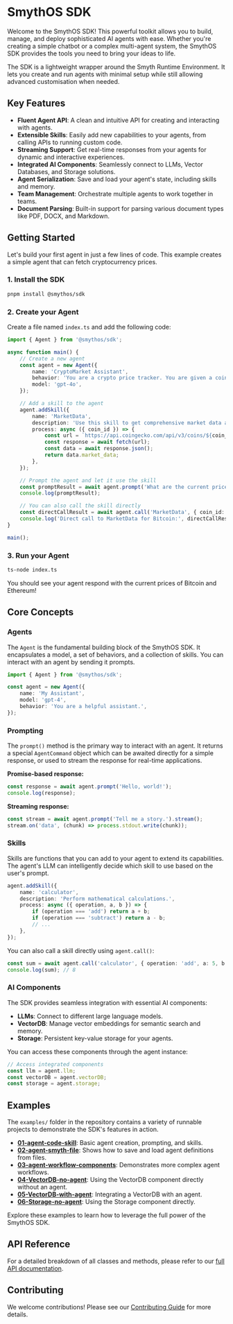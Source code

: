 # SmythOS SDK

Welcome to the SmythOS SDK! This powerful toolkit allows you to build, manage, and deploy sophisticated AI agents with ease. Whether you're creating a simple chatbot or a complex multi-agent system, the SmythOS SDK provides the tools you need to bring your ideas to life.

The SDK is a lightweight wrapper around the Smyth Runtime Environment. It lets you create and run agents with minimal setup while still allowing advanced customisation when needed.

## Key Features

-   **Fluent Agent API**: A clean and intuitive API for creating and interacting with agents.
-   **Extensible Skills**: Easily add new capabilities to your agents, from calling APIs to running custom code.
-   **Streaming Support**: Get real-time responses from your agents for dynamic and interactive experiences.
-   **Integrated AI Components**: Seamlessly connect to LLMs, Vector Databases, and Storage solutions.
-   **Agent Serialization**: Save and load your agent's state, including skills and memory.
-   **Team Management**: Orchestrate multiple agents to work together in teams.
-   **Document Parsing**: Built-in support for parsing various document types like PDF, DOCX, and Markdown.

## Getting Started

Let's build your first agent in just a few lines of code. This example creates a simple agent that can fetch cryptocurrency prices.

### 1. Install the SDK

```bash
pnpm install @smythos/sdk
```

### 2. Create your Agent

Create a file named `index.ts` and add the following code:

```typescript
import { Agent } from '@smythos/sdk';

async function main() {
    // Create a new agent
    const agent = new Agent({
        name: 'CryptoMarket Assistant',
        behavior: 'You are a crypto price tracker. You are given a coin id and you need to get the price of the coin in USD',
        model: 'gpt-4o',
    });

    // Add a skill to the agent
    agent.addSkill({
        name: 'MarketData',
        description: 'Use this skill to get comprehensive market data and statistics for a cryptocurrency',
        process: async ({ coin_id }) => {
            const url = `https://api.coingecko.com/api/v3/coins/${coin_id}?localization=false&tickers=false&market_data=true&community_data=false&developer_data=false&sparkline=false`;
            const response = await fetch(url);
            const data = await response.json();
            return data.market_data;
        },
    });

    // Prompt the agent and let it use the skill
    const promptResult = await agent.prompt('What are the current prices of Bitcoin and Ethereum ?');
    console.log(promptResult);

    // You can also call the skill directly
    const directCallResult = await agent.call('MarketData', { coin_id: 'bitcoin' });
    console.log('Direct call to MarketData for Bitcoin:', directCallResult.current_price.usd);
}

main();
```

### 3. Run your Agent

```bash
ts-node index.ts
```

You should see your agent respond with the current prices of Bitcoin and Ethereum!

## Core Concepts

### Agents

The `Agent` is the fundamental building block of the SmythOS SDK. It encapsulates a model, a set of behaviors, and a collection of skills. You can interact with an agent by sending it prompts.

```typescript
import { Agent } from '@smythos/sdk';

const agent = new Agent({
    name: 'My Assistant',
    model: 'gpt-4',
    behavior: 'You are a helpful assistant.',
});
```

### Prompting

The `prompt()` method is the primary way to interact with an agent. It returns a special `AgentCommand` object which can be awaited directly for a simple response, or used to stream the response for real-time applications.

**Promise-based response:**

```typescript
const response = await agent.prompt('Hello, world!');
console.log(response);
```

**Streaming response:**

```typescript
const stream = await agent.prompt('Tell me a story.').stream();
stream.on('data', (chunk) => process.stdout.write(chunk));
```

### Skills

Skills are functions that you can add to your agent to extend its capabilities. The agent's LLM can intelligently decide which skill to use based on the user's prompt.

```typescript
agent.addSkill({
    name: 'calculator',
    description: 'Perform mathematical calculations.',
    process: async ({ operation, a, b }) => {
        if (operation === 'add') return a + b;
        if (operation === 'subtract') return a - b;
        // ...
    },
});
```

You can also call a skill directly using `agent.call()`:

```typescript
const sum = await agent.call('calculator', { operation: 'add', a: 5, b: 3 });
console.log(sum); // 8
```

### AI Components

The SDK provides seamless integration with essential AI components:

-   **LLMs**: Connect to different large language models.
-   **VectorDB**: Manage vector embeddings for semantic search and memory.
-   **Storage**: Persistent key-value storage for your agents.

You can access these components through the agent instance:

```typescript
// Access integrated components
const llm = agent.llm;
const vectorDB = agent.vectorDB;
const storage = agent.storage;
```

## Examples

The `examples/` folder in the repository contains a variety of runnable projects to demonstrate the SDK's features in action.

-   **[01-agent-code-skill](./examples/01-agent-code-skill/)**: Basic agent creation, prompting, and skills.
-   **[02-agent-smyth-file](./examples/02-agent-smyth-file/)**: Shows how to save and load agent definitions from files.
-   **[03-agent-workflow-components](./examples/03-agent-workflow-components/)**: Demonstrates more complex agent workflows.
-   **[04-VectorDB-no-agent](./examples/04-VectorDB-no-agent/)**: Using the VectorDB component directly without an agent.
-   **[05-VectorDB-with-agent](./examples/05-VectorDB-with-agent/)**: Integrating a VectorDB with an agent.
-   **[06-Storage-no-agent](./examples/06-Storage-no-agent/)**: Using the Storage component directly.

Explore these examples to learn how to leverage the full power of the SmythOS SDK.

## API Reference

For a detailed breakdown of all classes and methods, please refer to our [full API documentation](./docs/01-getting-started.md).

## Contributing

We welcome contributions! Please see our [Contributing Guide](../../CONTRIBUTING.md) for more details.
